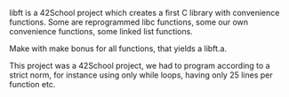 libft is a 42School project which creates a first C library with convenience functions. Some are reprogrammed libc functions, some our own convenience functions, some linked list functions.

Make with make bonus for all functions, that yields a libft.a.

This project was a 42School project, we had to program according to a strict norm, for instance using only while loops, having only 25 lines per function etc.
